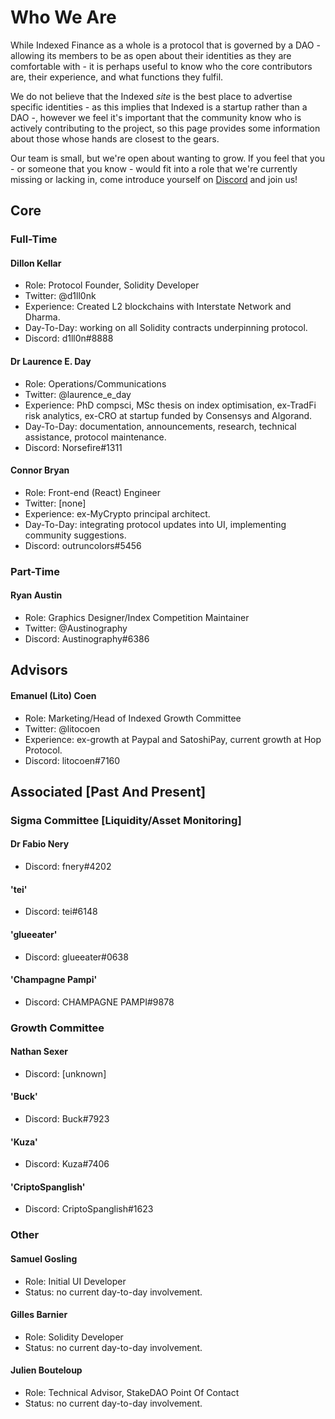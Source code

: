 # Who We Are

While Indexed Finance as a whole is a protocol that is governed by a DAO - allowing its members to be as open about their identities as they are comfortable with - it is perhaps useful to know who the core contributors are, their experience, and what functions they fulfil.

We do not believe that the Indexed *site* is the best place to advertise specific identities - as this implies that Indexed is a startup rather than a DAO -, however we feel it's important that the community know who is actively contributing to the project, so this page provides some information about those whose hands are closest to the gears.

Our team is small, but we're open about wanting to grow. If you feel that you - or someone that you know - would fit into a role that we're currently missing or lacking in, come introduce yourself on [Discord](https://discord.indexed.finance) and join us!

## Core

### Full-Time

#### Dillon Kellar

* Role: Protocol Founder, Solidity Developer
* Twitter: @d1ll0nk
* Experience: Created L2 blockchains with Interstate Network and Dharma.
* Day-To-Day: working on all Solidity contracts underpinning protocol.
* Discord: d1ll0n#8888

#### Dr Laurence E. Day

* Role: Operations/Communications
* Twitter: @laurence_e_day
* Experience: PhD compsci, MSc thesis on index optimisation, ex-TradFi risk analytics, ex-CRO at startup funded by Consensys and Algorand.
* Day-To-Day: documentation, announcements, research, technical assistance, protocol maintenance.
* Discord: Norsefire#1311

#### Connor Bryan

* Role: Front-end (React) Engineer
* Twitter: [none]
* Experience: ex-MyCrypto principal architect.
* Day-To-Day: integrating protocol updates into UI, implementing community suggestions.
* Discord: outruncolors#5456

### Part-Time

#### Ryan Austin

* Role: Graphics Designer/Index Competition Maintainer
* Twitter: @Austinography
* Discord: Austinography#6386

## Advisors

#### Emanuel (Lito) Coen

* Role: Marketing/Head of Indexed Growth Committee
* Twitter: @litocoen
* Experience: ex-growth at Paypal and SatoshiPay, current growth at Hop Protocol.
* Discord: litocoen#7160

## Associated [Past And Present]

### Sigma Committee [Liquidity/Asset Monitoring]

#### Dr Fabio Nery

* Discord: fnery#4202

#### 'tei'

* Discord: tei#6148

#### 'glueeater'

* Discord: glueeater#0638

#### 'Champagne Pampi'

* Discord: CHAMPAGNE PAMPI#9878

### Growth Committee

#### Nathan Sexer

* Discord: [unknown]

#### 'Buck'

* Discord: Buck#7923

#### 'Kuza'

* Discord: Kuza#7406

#### 'CriptoSpanglish'

* Discord: CriptoSpanglish#1623

### Other

#### Samuel Gosling

* Role: Initial UI Developer
* Status: no current day-to-day involvement.

#### Gilles Barnier

* Role: Solidity Developer
* Status: no current day-to-day involvement.

#### Julien Bouteloup

* Role: Technical Advisor, StakeDAO Point Of Contact
* Status: no current day-to-day involvement.
